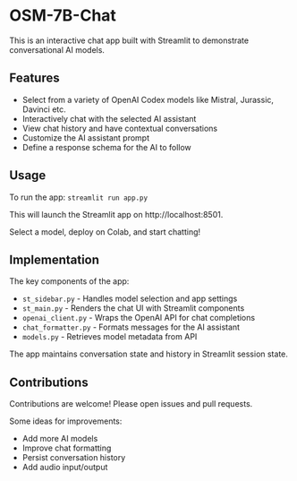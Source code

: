 # OSM-7B-Chat

This is an interactive chat app built with Streamlit to demonstrate conversational AI models. 

## Features

- Select from a variety of OpenAI Codex models like Mistral, Jurassic, Davinci etc.
- Interactively chat with the selected AI assistant 
- View chat history and have contextual conversations
- Customize the AI assistant prompt
- Define a response schema for the AI to follow

## Usage

To run the app:
```streamlit run app.py```

This will launch the Streamlit app on http://localhost:8501.

Select a model, deploy on Colab, and start chatting!

## Implementation 

The key components of the app:

- `st_sidebar.py` - Handles model selection and app settings
- `st_main.py` - Renders the chat UI with Streamlit components 
- `openai_client.py` - Wraps the OpenAI API for chat completions
- `chat_formatter.py` - Formats messages for the AI assistant  
- `models.py` - Retrieves model metadata from API

The app maintains conversation state and history in Streamlit session state. 

## Contributions

Contributions are welcome! Please open issues and pull requests.

Some ideas for improvements:

- Add more AI models 
- Improve chat formatting
- Persist conversation history
- Add audio input/output